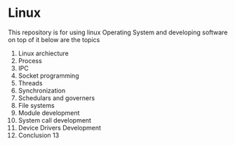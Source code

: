 # Linux
This repository is for using linux Operating System and developing software on top of it
below are the topics
1. Linux archiecture 
2. Process
3. IPC
4. Socket programming
5. Threads
6. Synchronization
7. Schedulars and governers
8. File systems
9. Module development
10. System call development
11. Device Drivers Development
12. Conclusion
13
